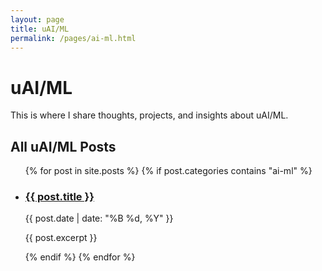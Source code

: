 ```yaml
---
layout: page
title: uAI/ML
permalink: /pages/ai-ml.html
---
```


# uAI/ML

This is where I share thoughts, projects, and insights about uAI/ML.

## All uAI/ML Posts

<ul class="post-list">
  {% for post in site.posts %}
    {% if post.categories contains "ai-ml" %}
      <li>
        <h3><a href="{{ post.url }}">{{ post.title }}</a></h3>
        <p class="post-meta">{{ post.date | date: "%B %d, %Y" }}</p>
        <p>{{ post.excerpt }}</p>
      </li>
    {% endif %}
  {% endfor %}
</ul>
